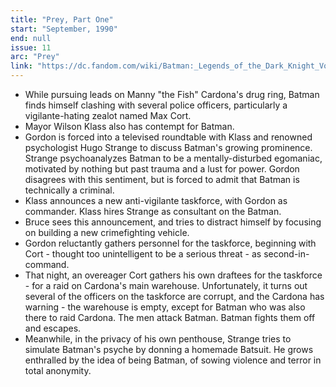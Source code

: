 ```yaml
---
title: "Prey, Part One"
start: "September, 1990"
end: null
issue: 11
arc: "Prey"
link: "https://dc.fandom.com/wiki/Batman:_Legends_of_the_Dark_Knight_Vol_1_11"
---
```


- While pursuing leads on Manny "the Fish" Cardona's drug ring, Batman finds himself clashing with several police officers, particularly a vigilante-hating zealot named Max Cort.
- Mayor Wilson Klass also has contempt for Batman.
- Gordon is forced into a televised roundtable with Klass and renowned psychologist Hugo Strange to discuss Batman's growing prominence. Strange psychoanalyzes Batman to be a mentally-disturbed egomaniac, motivated by nothing but past trauma and a lust for power. Gordon disagrees with this sentiment, but is forced to admit that Batman is technically a criminal. 
- Klass announces a new anti-vigilante taskforce, with Gordon as commander. Klass hires Strange as consultant on the Batman.
- Bruce sees this announcement, and tries to distract himself by focusing on building a new crimefighting vehicle. 
- Gordon reluctantly gathers personnel for the taskforce, beginning with Cort - thought too unintelligent to be a serious threat - as second-in-command. 
- That night, an overeager Cort gathers his own draftees for the taskforce - for a raid on Cardona's main warehouse. Unfortunately, it turns out several of the officers on the taskforce are corrupt, and the Cardona has warning - the warehouse is empty, except for Batman who was also there to raid Cardona. The men attack Batman. Batman fights them off and escapes.
- Meanwhile, in the privacy of his own penthouse, Strange tries to simulate Batman's psyche by donning a homemade Batsuit. He grows enthralled by the idea of being Batman, of sowing violence and terror in total anonymity.

